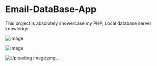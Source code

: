# Email-DataBase-App
This project is absolutely showercase my PHP, Local database server knowledge

![image](https://github.com/Arafath-MSM/Email-DataBase-App/assets/139915083/ad48ccee-a7ea-4dc9-add7-431cf9131a5c)

![image](https://github.com/Arafath-MSM/Email-DataBase-App/assets/139915083/af2b64b7-5e06-4513-a002-21be2838ad3d)

![Uploading image.png…]()



